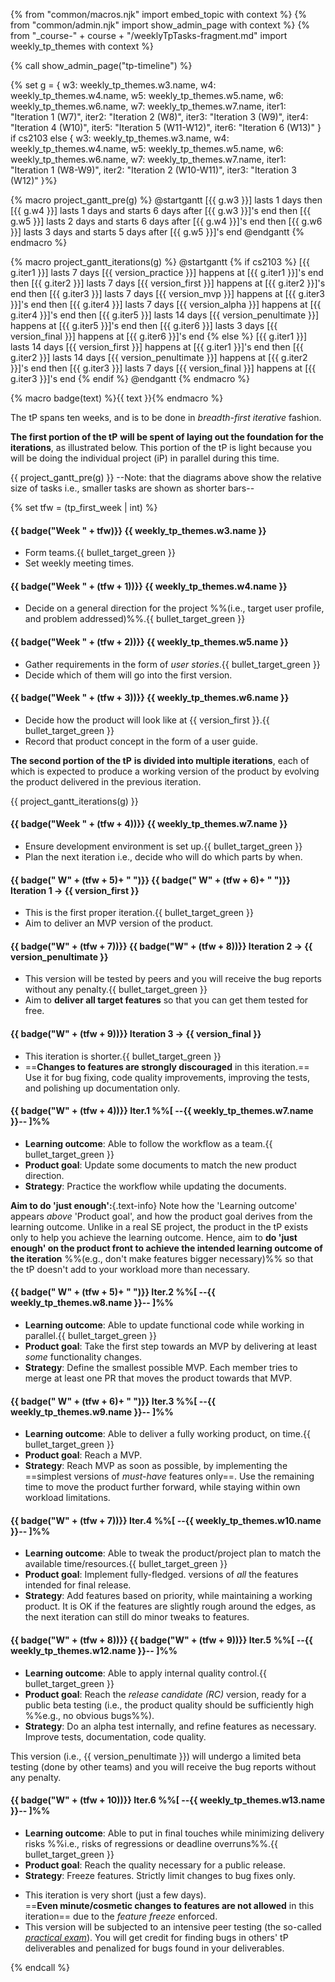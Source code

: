 {% from "common/macros.njk" import embed_topic with context %}
{% from "common/admin.njk" import show_admin_page with context %}
{% from "_course-" + course + "/weeklyTpTasks-fragment.md" import weekly_tp_themes with context %}

{% call show_admin_page("tp-timeline") %}
<div id="main">

{% set g = {
  w3: weekly_tp_themes.w3.name,
  w4: weekly_tp_themes.w4.name,
  w5: weekly_tp_themes.w5.name,
  w6: weekly_tp_themes.w6.name,
  w7: weekly_tp_themes.w7.name,
  iter1: "Iteration 1 (W7)",
  iter2: "Iteration 2 (W8)",
  iter3: "Iteration 3 (W9)",
  iter4: "Iteration 4 (W10)",
  iter5: "Iteration 5 (W11-W12)",
  iter6: "Iteration 6 (W13)"
} if cs2103 else {
  w3: weekly_tp_themes.w3.name,
  w4: weekly_tp_themes.w4.name,
  w5: weekly_tp_themes.w5.name,
  w6: weekly_tp_themes.w6.name,
  w7: weekly_tp_themes.w7.name,
  iter1: "Iteration 1 (W8-W9)",
  iter2: "Iteration 2 (W10-W11)",
  iter3: "Iteration 3 (W12)"
}%}



{% macro project_gantt_pre(g) %}
<puml name="tpGanttChart-preIterations.png">
@startgantt
[{{ g.w3 }}] lasts 1 days
then [{{ g.w4 }}] lasts 1 days and starts 6 days after [{{ g.w3 }}]'s end
then [{{ g.w5 }}] lasts 2 days and starts 6 days after [{{ g.w4 }}]'s end
then [{{ g.w6 }}] lasts 3 days and starts 5 days after [{{ g.w5 }}]'s end
@endgantt
</puml>
{% endmacro %}

{% macro project_gantt_iterations(g) %}
<puml name="tpGanttChart-iterations.png">
@startgantt
{% if cs2103 %}
[{{ g.iter1 }}] lasts 7 days
[{{ version_practice }}] happens at [{{ g.iter1 }}]'s end
then [{{ g.iter2 }}] lasts 7 days
[{{ version_first }}] happens at [{{ g.iter2 }}]'s end
then [{{ g.iter3 }}] lasts 7 days
[{{ version_mvp }}] happens at [{{ g.iter3 }}]'s end
then [{{ g.iter4 }}] lasts 7 days
[{{ version_alpha }}] happens at [{{ g.iter4 }}]'s end
then [{{ g.iter5 }}] lasts 14 days
[{{ version_penultimate }}] happens at [{{ g.iter5 }}]'s end
then [{{ g.iter6 }}] lasts 3 days
[{{ version_final }}] happens at [{{ g.iter6 }}]'s end
{% else %}
[{{ g.iter1 }}] lasts 14 days
[{{ version_first }}] happens at [{{ g.iter1 }}]'s end
then [{{ g.iter2 }}] lasts 14 days
[{{ version_penultimate }}] happens at [{{ g.iter2 }}]'s end
then [{{ g.iter3 }}] lasts 7 days
[{{ version_final }}] happens at [{{ g.iter3 }}]'s end
{% endif %}
@endgantt
</puml>
{% endmacro %}

{% macro badge(text) %}<span class="badge bg-dark">{{ text }}</span>{% endmacro %}

The tP spans ten weeks, and is to be done in _breadth-first iterative_ fashion.

****The first portion of the tP**** **will be spent of laying out the foundation for the iterations**, as illustrated below. This portion of the tP is light because you will be doing the individual project (iP) in parallel during this time.

{{ project_gantt_pre(g) }}
--Note: that the diagrams above show the relative size of tasks i.e., smaller tasks are shown as shorter bars--

{% set tfw = (tp_first_week | int) %}

<div class="indented-level2">

#### {{ badge("Week " + tfw)}} {{ weekly_tp_themes.w3.name }}

* Form teams.{{ bullet_target_green }}
* Set weekly meeting times.

#### {{ badge("Week " + (tfw + 1))}} {{ weekly_tp_themes.w4.name }}

* Decide on a general direction for the project %%(i.e., target user profile, and problem addressed)%%.{{ bullet_target_green }}

#### {{ badge("Week " + (tfw + 2))}} {{ weekly_tp_themes.w5.name }}

* Gather requirements in the form of _user stories_.{{ bullet_target_green }}
* Decide which of them will go into the first version.

#### {{ badge("Week " + (tfw + 3))}} {{ weekly_tp_themes.w6.name }}

* Decide how the product will look like at {{ version_first }}.{{ bullet_target_green }}
* Record that product concept in the form of a user guide.

</div>


****The second portion of the tP**** **is divided into multiple iterations**, each of which is expected to produce a working version of the product by evolving the product delivered in the previous iteration.

{{ project_gantt_iterations(g) }}
<p/>

<div tags="m--cs2113" class="indented-level2">

#### {{ badge("Week " + (tfw + 4))}} {{ weekly_tp_themes.w7.name }}

* Ensure development environment is set up.{{ bullet_target_green }}
* Plan the next iteration i.e., decide who will do which parts by when.


#### {{ badge("&nbsp;W" + (tfw + 5)+ "&nbsp;")}} {{ badge("&nbsp;W" + (tfw + 6)+ "&nbsp;")}} Iteration 1 → {{ version_first }}

* This is the first proper iteration.{{ bullet_target_green }}
* Aim to deliver an <tooltip content="Minimum Viable Product">MVP</tooltip> version of the product.


#### {{ badge("W" + (tfw + 7))}} {{ badge("W" + (tfw + 8))}} Iteration 2 → {{ version_penultimate }}

* This version will be tested by peers and you will receive the bug reports without any penalty.{{ bullet_target_green }}
* Aim to **deliver all <tooltip content="i.e., all features you plan to deliver in this project at the end of the semester">target features</tooltip>** so that you can get them tested for free.


#### {{ badge("W" + (tfw + 9))}} Iteration 3 → {{ version_final }}

* This iteration is <span class="text-danger">shorter</span>.{{ bullet_target_green }}
* ==**Changes to features are strongly discouraged** in this iteration.== Use it for bug fixing, code quality improvements, improving the tests, and polishing up documentation only.

</div>

<div tags="m--cs2103" class="indented-level2">

#### {{ badge("W" + (tfw + 4))}} Iter.1 %%[ --{{ weekly_tp_themes.w7.name }}-- ]%%

<div id="v11-goals" class="indented">
<box header="****{{ version_practice }}****" light>

* **Learning outcome**: Able to follow the workflow as a team.{{ bullet_target_green }}
* **Product goal**: Update some documents to match the new product direction.
* **Strategy**: Practice the workflow while updating the documents.
</box>
</div>

<box type="info" seamless>

**Aim to do 'just enough':**{.text-info}
Note how the 'Learning outcome' appears _above_ 'Product goal', and how the product goal derives from the learning outcome. Unlike in a real SE project, the product in the tP exists only to help you achieve the learning outcome. Hence, aim to **do 'just enough' on the product front to achieve the intended learning outcome of the iteration** %%(e.g., don't make features bigger necessary)%% so that the tP doesn't add to your workload more than necessary.
</box>


#### {{ badge("&nbsp;W" + (tfw + 5)+ "&nbsp;")}} Iter.2 %%[ --{{ weekly_tp_themes.w8.name }}-- ]%%

<div id="v12-goals" class="indented">
<box header="****{{ version_first }}****" light>

* **Learning outcome**: Able to update functional code while working in parallel.{{ bullet_target_green }}
* **Product goal**: Take the first step towards an MVP by delivering at least _some_ functionality changes.
* **Strategy**: Define the smallest possible MVP. Each member tries to merge at least one PR that moves the product towards that MVP.

</box>
</div>

#### {{ badge("&nbsp;W" + (tfw + 6)+ "&nbsp;")}} Iter.3 %%[ --{{ weekly_tp_themes.w9.name }}-- ]%%

<div id="v13-goals" class="indented">
<box header="****{{ version_mvp }}****" light>

* **Learning outcome**: Able to deliver a fully working product, on time.{{ bullet_target_green }}
* **Product goal**: Reach a <tooltip content="Minimum Viable Product">MVP</tooltip>.
* **Strategy**: Reach MVP as soon as possible, by implementing the ==simplest versions of _must-have_ features only==. Use the remaining time to move the product further forward, while staying within own workload limitations.
</box>
</div>


#### {{ badge("W" + (tfw + 7))}} Iter.4 %%[ --{{ weekly_tp_themes.w10.name }}-- ]%%

<div id="v14-goals" class="indented">
<box header="****{{ version_alpha }}****" light>

* **Learning outcome**: Able to tweak the product/project plan to match the available time/resources.{{ bullet_target_green }}
* **Product goal**: Implement <popover content="i.e., _almost_ complete implementation of the feature, even if not fully polished">fully-fledged</popover>. versions of _all_ the features intended for final release.
* **Strategy**: Add features based on priority, while maintaining a working product. It is OK if the features are slightly rough around the edges, as the next iteration can still do minor tweaks to features.
</box>
</div>


#### {{ badge("W" + (tfw + 8))}} {{ badge("W" + (tfw + 9))}} Iter.5 %%[ --{{ weekly_tp_themes.w12.name }}-- ]%%

<div id="v15-goals" class="indented">
<box header="****{{ version_penultimate }}****" light>

* **Learning outcome**: Able to apply internal quality control.{{ bullet_target_green }}
* **Product goal**: Reach the _release candidate (RC)_ version, ready for a public beta testing (i.e., the product quality should be sufficiently high %%e.g., no obvious bugs%%).
* **Strategy**: Do an <popover content="A full-product testing conducted by internal testers (in this case, project members themselves) acting as target users">alpha test</popover> internally, and refine features as necessary. Improve tests, documentation, code quality.

</box>
</div>

<box type="info" seamless>

This version (i.e., {{ version_penultimate }}) will undergo a limited beta testing  (done by other teams) and you will receive the bug reports without any penalty.
</box>



#### {{ badge("W" + (tfw + 10))}} Iter.6 %%[ --{{ weekly_tp_themes.w13.name }}-- ]%%

<div id="v16-goals" class="indented">
<box header="****{{ version_final }}****" light>

* **Learning outcome**: Able to put in final touches while minimizing delivery risks %%i.e., risks of regressions or deadline overruns%%.{{ bullet_target_green }}
* **Product goal**: Reach the quality necessary for a public release.
* **Strategy**: Freeze features. Strictly limit changes to bug fixes only.
</box>
</div>

<box type="warning" seamless>

* This iteration is <span class="text-danger">very short</span> (just a few days).<br>
  ==**Even minute/cosmetic changes to features are not allowed** in this iteration== due to the _feature freeze_ enforced.
* This version will be subjected to an intensive peer testing (the so-called [_practical exam_](tp-pe.html#tp-practical-exam-pe)).
  You will get credit for finding bugs in others' tP deliverables and penalized for bugs found in your deliverables.
</box>

</div>

</div>

{% endcall %}
